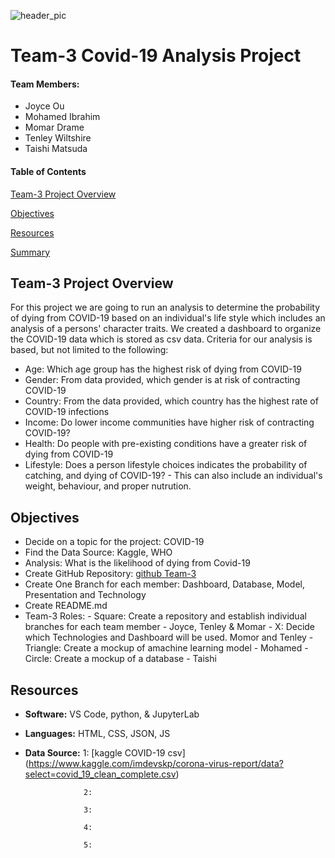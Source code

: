 ![header_pic](/WHF.gif=250x)

# Team-3 Covid-19 Analysis Project

#### Team Members:
* Joyce Ou
* Mohamed Ibrahim
* Momar Drame
* Tenley Wiltshire
* Taishi Matsuda

#### Table of Contents  

[Team-3 Project Overview](#project-overview)

[Objectives](#objectives) 

[Resources](#resources)  
 
[Summary](#summary)  

## Team-3 Project Overview  
For this project we are going to run an analysis to determine the probability of dying from COVID-19 based on an individual's life style which includes an analysis of a persons' character traits. We created a dashboard to organize the COVID-19 data which is stored as csv data. Criteria for our analysis is based, but not limited to the following:
 


- Age: Which age group has the highest risk of dying from COVID-19
- Gender: From data provided, which gender is at risk of contracting COVID-19
- Country: From the data provided, which country has the highest rate of COVID-19 infections
- Income: Do lower income communities have higher risk of contracting COVID-19?
- Health: Do people with pre-existing conditions have a greater risk of dying from COVID-19
- Lifestyle: Does a person lifestyle choices indicates the probability of catching, and dying of COVID-19?
             - This can also include an individual's weight, behaviour, and proper nutrution.

 ## Objectives 
- Decide on a topic for the project: COVID-19
- Find the Data Source: Kaggle, WHO
- Analysis: What is the likelihood of dying from Covid-19
- Create GitHub Repository: [github Team-3](https://github.com/tenley8/Team-3)
- Create One Branch for each member: Dashboard, Database, Model, Presentation and Technology
- Create README.md
- Team-3 Roles: 
         - Square: Create a repository and establish individual branches for each team member - Joyce, Tenley & Momar
         - X: Decide which Technologies and Dashboard will be used. Momor and Tenley
         - Triangle: Create a mockup of amachine learning model - Mohamed
         - Circle: Create a mockup of a database - Taishi
         
## Resources
- **Software:** VS Code, python, & JupyterLab  
- **Languages:** HTML, CSS, JSON, JS 
- **Data Source:** 1: [kaggle COVID-19 csv] (https://www.kaggle.com/imdevskp/corona-virus-report/data?select=covid_19_clean_complete.csv)
                   
                   2:
                   
                   3:
                   
                   4:
                   
                   5:
                   
                   
